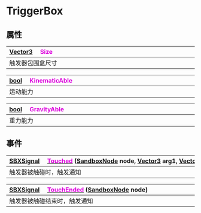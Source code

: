 # TriggerBox

## 属性

|<div style="width:700px">[Vector3](/Api/DataType/Vector3.md) &emsp;<font color="dd00dd">Size</font></div>|
|:---|
|触发器包围盒尺寸|

|<div style="width:700px">[bool](/Api/DataType/Bool.md) &emsp;<font color="dd00dd">KinematicAble</font></div>|
|:---|
|运动能力|

|<div style="width:700px">[bool](/Api/DataType/Bool.md) &emsp;<font color="dd00dd">GravityAble</font></div>|
|:---|
|重力能力|

## 事件

|<div style="width:700px">[SBXSignal](/Api/DataType/SBXSignal.md) &emsp;[<font color="dd00dd">Touched</font>](/Api/Classes/GamePlay/TriggerBox_F/Touched.md) ([SandboxNode](/Api/Classes/Base/SandboxNode.md) node, [Vector3](/Api/DataType/Vector3.md) arg1, [Vector3](/Api/DataType/Vector3.md) arg2)</div>|
|:---|
|触发器被触碰时，触发通知|

|<div style="width:700px">[SBXSignal](/Api/DataType/SBXSignal.md) &emsp;[<font color="dd00dd">TouchEnded</font>](/Api/Classes/GamePlay/TriggerBox_F/TouchEnded.md) ([SandboxNode](/Api/Classes/Base/SandboxNode.md) node)</div>|
|:---|
|触发器被触碰结束时，触发通知|

